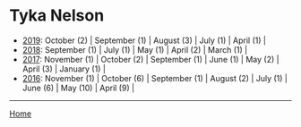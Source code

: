 # Tyka Nelson

  * [2019](./tyka-nelson-2019.md): 
      October (2) | 
      September (1) | 
      August (3) | 
      July (1) | 
      April (1) | 
  * [2018](./tyka-nelson-2018.md): 
      September (1) | 
      July (1) | 
      May (1) | 
      April (2) | 
      March (1) | 
  * [2017](./tyka-nelson-2017.md): 
      November (1) | 
      October (2) | 
      September (1) | 
      June (1) | 
      May (2) | 
      April (3) | 
      January (1) | 
  * [2016](./tyka-nelson-2016.md): 
      November (1) | 
      October (6) | 
      September (1) | 
      August (2) | 
      July (1) | 
      June (6) | 
      May (10) | 
      April (9) | 

----

[Home](../)
